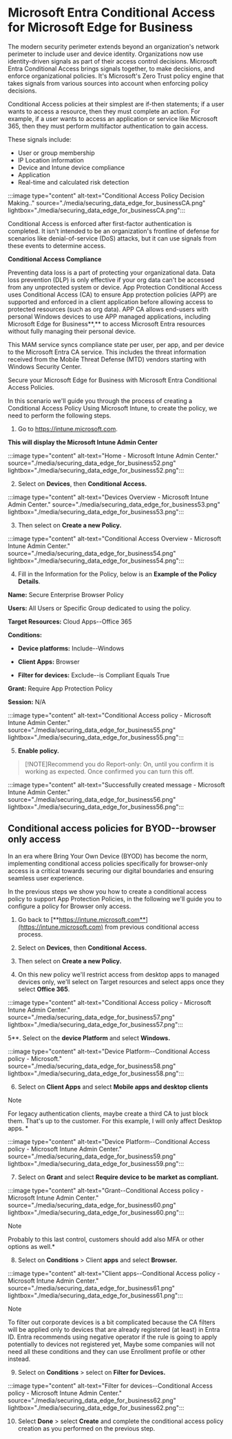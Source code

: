 
# Microsoft Entra Conditional Access for Microsoft Edge for Business

The modern security perimeter extends beyond an organization's network perimeter to include user and device identity. Organizations now use identity-driven signals as part of their access control decisions. Microsoft Entra Conditional Access brings signals together, to make decisions, and enforce organizational policies. It's Microsoft's Zero
Trust policy engine that takes signals from various sources into account when enforcing policy decisions.

Conditional Access policies at their simplest are if-then statements; if a user wants to access a resource, then they must complete an action. For example, if a user wants to access an application or service like Microsoft 365, then they must perform multifactor authentication to gain access.

These signals include:

- User or group membership
- IP Location information
- Device and Intune device compliance
- Application
- Real-time and calculated risk detection

:::image type="content" alt-text="Conditional Access Policy Decision Making.." source="./media/securing_data_edge_for_businessCA.png" lightbox="./media/securing_data_edge_for_businessCA.png":::

Conditional Access is enforced after first-factor authentication is completed. It isn't intended to be an organization's frontline of defense for scenarios like denial-of-service (DoS) attacks, but it can use signals from these events to determine access.

**Conditional Access Compliance**

Preventing data loss is a part of protecting your organizational data. Data loss prevention (DLP) is only effective if your org data can't be accessed from any unprotected system or device. App Protection Conditional Access uses Conditional Access (CA) to ensure App protection policies (APP) are supported and enforced in a client application before allowing access to protected resources (such as org data). APP CA allows end-users with personal Windows devices to use APP managed applications, including Microsoft Edge for Business**,** to access Microsoft Entra resources without fully managing their personal device.

This MAM service syncs compliance state per user, per app, and per device to the Microsoft Entra CA service. This includes the threat information received from the Mobile Threat Defense (MTD) vendors starting with Windows Security Center.

Secure your Microsoft Edge for Business with Microsoft Entra Conditional Access Policies. 

In this scenario we'll guide you through the process of creating a Conditional Access Policy Using Microsoft Intune, to create the policy, we need to perform the following steps.

1. Go to <https://intune.microsoft.com>.

**This will display the Microsoft Intune Admin Center**

:::image type="content" alt-text="Home - Microsoft Intune Admin Center." source="./media/securing_data_edge_for_business52.png" lightbox="./media/securing_data_edge_for_business52.png":::

2. Select on **Devices**, then **Conditional Access.**

:::image type="content" alt-text="Devices Overview - Microsoft Intune Admin Center." source="./media/securing_data_edge_for_business53.png" lightbox="./media/securing_data_edge_for_business53.png":::

3. Then select on **Create a new Policy.**


:::image type="content" alt-text="Conditional Access Overview - Microsoft Intune Admin Center." source="./media/securing_data_edge_for_business54.png" lightbox="./media/securing_data_edge_for_business54.png":::

4. Fill in the Information for the Policy, below is an **Example
of the Policy Details**.

**Name:** Secure Enterprise Browser Policy

**Users:** All Users or Specific Group dedicated to using the policy.

**Target Resources:** Cloud Apps--Office 365

**Conditions:**

- **Device platforms:** Include--Windows

- **Client Apps:** Browser

- **Filter for devices:** Exclude--is Compliant Equals True

**Grant:** Require App Protection Policy

**Session:** N/A


:::image type="content" alt-text="Conditional Access policy - Microsoft Intune Admin Center." source="./media/securing_data_edge_for_business55.png" lightbox="./media/securing_data_edge_for_business55.png":::

5. **Enable policy.**

>[!NOTE]Recommend you do Report-only: On, until you confirm it is working as expected. Once confirmed you can turn this off.

:::image type="content" alt-text="Successfully created message - Microsoft Intune Admin Center." source="./media/securing_data_edge_for_business56.png" lightbox="./media/securing_data_edge_for_business56.png":::



## Conditional access policies for BYOD--browser only access 

In an era where Bring Your Own Device (BYOD) has become the norm, implementing conditional access policies specifically for browser-only access is a critical towards securing our digital boundaries and ensuring seamless user experience.

In the previous steps we show you how to create a conditional access policy to support App Protection Policies, in the following we'll guide you to configure a policy for Browser only access.

1. Go back to [**https://intune.microsoft.com**](https://intune.microsoft.com)  from previous conditional access process.

2. Select on **Devices**, then **Conditional Access.**

3. Then select on **Create a new Policy.**

4. On this new policy we'll restrict access from desktop apps to managed devices only, we'll select on Target resources and select apps once they select **Office 365**.


:::image type="content" alt-text="Conditional Access policy - Microsoft Intune Admin Center." source="./media/securing_data_edge_for_business57.png" lightbox="./media/securing_data_edge_for_business57.png":::

5**. Select on the **device Platform** and select **Windows.**

:::image type="content" alt-text="Device Platform--Conditional Access policy - Microsoft." source="./media/securing_data_edge_for_business58.png" lightbox="./media/securing_data_edge_for_business58.png":::

6. Select on **Client Apps** and select **Mobile apps and desktop
clients**

> [!NOTE]
> For legacy authentication clients, maybe create a third CA to just block them. That's up to the customer. For this example, I will only affect Desktop apps. *

:::image type="content" alt-text="Device Platform--Conditional Access policy - Microsoft Intune Admin Center." source="./media/securing_data_edge_for_business59.png" lightbox="./media/securing_data_edge_for_business59.png":::

7. Select on **Grant** and select **Require device to be market as compliant.**

:::image type="content" alt-text="Grant--Conditional Access policy - Microsoft Intune Admin Center." source="./media/securing_data_edge_for_business60.png" lightbox="./media/securing_data_edge_for_business60.png":::

> [!NOTE] 
> Probably to this last control, customers should add also MFA or other options as well.*

8. Select on **Conditions** \> Client **apps** and select **Browser.**

:::image type="content" alt-text="Client apps--Conditional Access policy - Microsoft Intune Admin Center." source="./media/securing_data_edge_for_business61.png" lightbox="./media/securing_data_edge_for_business61.png":::

> [!NOTE] 
> To filter out corporate devices is a bit complicated because the CA filters will be applied only to devices that are already registered (at least) in Entra ID. Entra recommends using negative operator if the rule is going to apply potentially to devices not registered yet, Maybe some companies will not need all these conditions and they can use Enrollment profile or other instead.

9. Select on **Conditions** \> select on **Filter for Devices.**

:::image type="content" alt-text="Filter for devices--Conditional Access policy - Microsoft Intune Admin Center." source="./media/securing_data_edge_for_business62.png" lightbox="./media/securing_data_edge_for_business62.png":::

10. Select **Done** \> select **Create** and complete the conditional access policy creation as you performed on the previous step.

